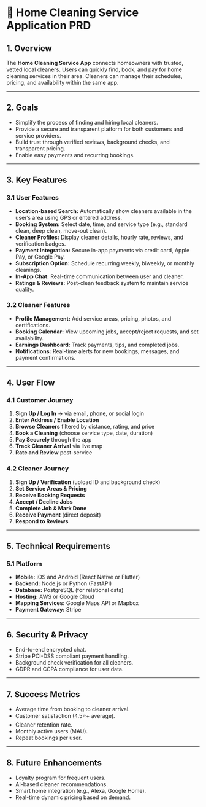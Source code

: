 # 🧹 Home Cleaning Service Application PRD

## 1. Overview
The **Home Cleaning Service App** connects homeowners with trusted, vetted local cleaners. Users can quickly find, book, and pay for home cleaning services in their area. Cleaners can manage their schedules, pricing, and availability within the same app.

---

## 2. Goals
- Simplify the process of finding and hiring local cleaners.  
- Provide a secure and transparent platform for both customers and service providers.  
- Build trust through verified reviews, background checks, and transparent pricing.  
- Enable easy payments and recurring bookings.

---

## 3. Key Features

### 3.1 User Features
- **Location-based Search:** Automatically show cleaners available in the user’s area using GPS or entered address.  
- **Booking System:** Select date, time, and service type (e.g., standard clean, deep clean, move-out clean).  
- **Cleaner Profiles:** Display cleaner details, hourly rate, reviews, and verification badges.  
- **Payment Integration:** Secure in-app payments via credit card, Apple Pay, or Google Pay.  
- **Subscription Option:** Schedule recurring weekly, biweekly, or monthly cleanings.  
- **In-App Chat:** Real-time communication between user and cleaner.  
- **Ratings & Reviews:** Post-clean feedback system to maintain service quality.  

### 3.2 Cleaner Features
- **Profile Management:** Add service areas, pricing, photos, and certifications.  
- **Booking Calendar:** View upcoming jobs, accept/reject requests, and set availability.  
- **Earnings Dashboard:** Track payments, tips, and completed jobs.  
- **Notifications:** Real-time alerts for new bookings, messages, and payment confirmations.  

---

## 4. User Flow

### 4.1 Customer Journey
1. **Sign Up / Log In** → via email, phone, or social login  
2. **Enter Address / Enable Location**  
3. **Browse Cleaners** filtered by distance, rating, and price  
4. **Book a Cleaning** (choose service type, date, duration)  
5. **Pay Securely** through the app  
6. **Track Cleaner Arrival** via live map  
7. **Rate and Review** post-service  

### 4.2 Cleaner Journey
1. **Sign Up / Verification** (upload ID and background check)  
2. **Set Service Areas & Pricing**  
3. **Receive Booking Requests**  
4. **Accept / Decline Jobs**  
5. **Complete Job & Mark Done**  
6. **Receive Payment** (direct deposit)  
7. **Respond to Reviews**  

---

## 5. Technical Requirements

### 5.1 Platform
- **Mobile:** iOS and Android (React Native or Flutter)  
- **Backend:** Node.js or Python (FastAPI)  
- **Database:** PostgreSQL (for relational data)  
- **Hosting:** AWS or Google Cloud  
- **Mapping Services:** Google Maps API or Mapbox  
- **Payment Gateway:** Stripe  

---

## 6. Security & Privacy
- End-to-end encrypted chat.  
- Stripe PCI-DSS compliant payment handling.  
- Background check verification for all cleaners.  
- GDPR and CCPA compliance for user data.  

---

## 7. Success Metrics
- Average time from booking to cleaner arrival.  
- Customer satisfaction (4.5⭐+ average).  
- Cleaner retention rate.  
- Monthly active users (MAU).  
- Repeat bookings per user.  

---

## 8. Future Enhancements
- Loyalty program for frequent users.  
- AI-based cleaner recommendations.  
- Smart home integration (e.g., Alexa, Google Home).  
- Real-time dynamic pricing based on demand.  
